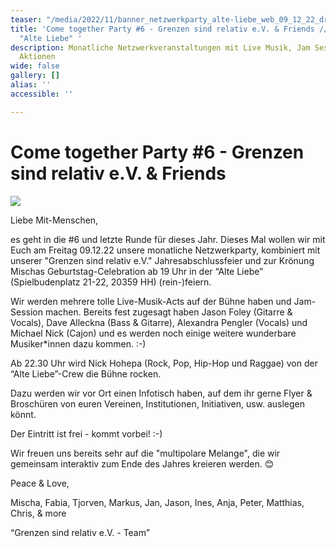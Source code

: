 ```yaml
---
teaser: "/media/2022/11/banner_netzwerkparty_alte-liebe_web_09_12_22_drei_kreise.jpg"
title: 'Come together Party #6 - Grenzen sind relativ e.V. & Friends // Fr. 09.12.22
  "Alte Liebe" '
description: Monatliche Netzwerkveranstaltungen mit Live Musik, Jam Session und interaktiven
  Aktionen
wide: false
gallery: []
alias: ''
accessible: ''

---
```

# **Come together Party #6 - Grenzen sind relativ e.V. & Friends**

![](/media/2022/11/banner_netzwerkparty_alte-liebe_web_09_12_22_drei_kreise.jpg)

Liebe Mit-Menschen,

es geht in die #6 und letzte Runde für dieses Jahr. Dieses Mal wollen wir mit Euch am Freitag 09.12.22 unsere monatliche Netzwerkparty, kombiniert mit unserer "Grenzen sind relativ e.V." Jahresabschlussfeier und zur Krönung Mischas Geburtstag-Celebration ab 19 Uhr in der “Alte Liebe” (Spielbudenplatz 21-22, 20359 HH) (rein-)feiern.

Wir werden mehrere tolle Live-Musik-Acts auf der Bühne haben und Jam-Session machen. Bereits fest zugesagt haben Jason Foley (Gitarre & Vocals), Dave Alleckna (Bass & Gitarre), Alexandra Pengler (Vocals) und Michael Nick (Cajon) und es werden noch einige weitere wunderbare Musiker*innen dazu kommen. :-)

Ab 22.30 Uhr wird Nick Hohepa (Rock, Pop, Hip-Hop und Raggae) von der “Alte Liebe”-Crew die Bühne rocken.

Dazu werden wir vor Ort einen Infotisch haben, auf dem ihr gerne Flyer & Broschüren von euren Vereinen, Institutionen, Initiativen, usw. auslegen könnt.

Der Eintritt ist frei - kommt vorbei! :-)

Wir freuen uns bereits sehr auf die "multipolare Melange", die wir gemeinsam interaktiv zum Ende des Jahres kreieren werden. 😊

Peace & Love,

Mischa, Fabia, Tjorven, Markus, Jan, Jason, Ines, Anja, Peter, Matthias, Chris, & more

“Grenzen sind relativ e.V. - Team”